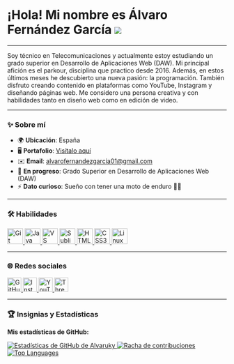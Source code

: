 # ¡Hola! Mi nombre es Álvaro Fernández García ![](https://user-images.githubusercontent.com/18350557/176309783-0785949b-9127-417c-8b55-ab5a4333674e.gif)

---

Soy técnico en Telecomunicaciones y actualmente estoy estudiando un grado superior en Desarrollo de Aplicaciones Web (DAW). Mi principal afición es el parkour, disciplina que practico desde 2016. Además, en estos últimos meses he descubierto una nueva pasión: la programación. También disfruto creando contenido en plataformas como YouTube, Instagram y diseñando páginas web. Me considero una persona creativa y con habilidades tanto en diseño web como en edición de video.

---

### ✨ Sobre mí
- 🌍 **Ubicación**: España
- 🖥️ **Portafolio**: [Visítalo aquí](http://github.com/Alvaruky/Portfolio-Web)
- ✉️ **Email**: [alvarofernandezgarcia01@gmail.com](mailto:alvarofernandezgarcia01@gmail.com)
- 🧠 **En progreso**: Grado Superior en Desarrollo de Aplicaciones Web (DAW)
- ⚡ **Dato curioso**: Sueño con tener una moto de enduro 🚵‍♂️

---

### 🛠️ Habilidades

<p align="left">
  <a href="https://git-scm.com/" target="_blank" rel="noreferrer">
    <img src="https://raw.githubusercontent.com/danielcranney/readme-generator/main/public/icons/skills/git-colored.svg" width="36" height="36" alt="Git" />
  </a>
  <a href="https://www.oracle.com/java/" target="_blank" rel="noreferrer">
    <img src="https://raw.githubusercontent.com/danielcranney/readme-generator/main/public/icons/skills/java-colored.svg" width="36" height="36" alt="Java" />
  </a>
  <a href="https://code.visualstudio.com/" target="_blank" rel="noreferrer">
    <img src="https://raw.githubusercontent.com/danielcranney/readme-generator/main/public/icons/skills/vscode-colored.svg" width="36" height="36" alt="VS Code" />
  </a>
  <a href="https://www.sublimetext.com/" target="_blank" rel="noreferrer">
    <img src="https://raw.githubusercontent.com/danielcranney/readme-generator/main/public/icons/skills/sublimetext-colored.svg" width="36" height="36" alt="Sublime Text" />
  </a>
  <a href="https://developer.mozilla.org/en-US/docs/Web/HTML" target="_blank" rel="noreferrer">
    <img src="https://raw.githubusercontent.com/danielcranney/readme-generator/main/public/icons/skills/html5-colored.svg" width="36" height="36" alt="HTML5" />
  </a>
  <a href="https://www.w3.org/TR/CSS/" target="_blank" rel="noreferrer">
    <img src="https://raw.githubusercontent.com/danielcranney/readme-generator/main/public/icons/skills/css3-colored.svg" width="36" height="36" alt="CSS3" />
  </a>
  <a href="https://www.linux.org" target="_blank" rel="noreferrer">
    <img src="https://raw.githubusercontent.com/danielcranney/readme-generator/main/public/icons/skills/linux-colored.svg" width="36" height="36" alt="Linux" />
  </a>
</p>

---

### 🌐 Redes sociales

<p align="left">
  <a href="https://www.github.com/Alvaruky" target="_blank" rel="noreferrer">
    <picture>
      <source media="(prefers-color-scheme: dark)" srcset="https://raw.githubusercontent.com/danielcranney/readme-generator/main/public/icons/socials/github-dark.svg" />
      <source media="(prefers-color-scheme: light)" srcset="https://raw.githubusercontent.com/danielcranney/readme-generator/main/public/icons/socials/github.svg" />
      <img src="https://raw.githubusercontent.com/danielcranney/readme-generator/main/public/icons/socials/github.svg" width="32" height="32" alt="GitHub" />
    </picture>
  </a>
  <a href="http://www.instagram.com/imalvaro__" target="_blank" rel="noreferrer">
    <picture>
      <source media="(prefers-color-scheme: dark)" srcset="https://raw.githubusercontent.com/danielcranney/readme-generator/main/public/icons/socials/instagram-dark.svg" />
      <source media="(prefers-color-scheme: light)" srcset="https://raw.githubusercontent.com/danielcranney/readme-generator/main/public/icons/socials/instagram.svg" />
      <img src="https://raw.githubusercontent.com/danielcranney/readme-generator/main/public/icons/socials/instagram.svg" width="32" height="32" alt="Instagram" />
    </picture>
  </a>
  <a href="https://www.youtube.com/@AlvaroFernandezFDP" target="_blank" rel="noreferrer">
    <picture>
      <source media="(prefers-color-scheme: dark)" srcset="https://raw.githubusercontent.com/danielcranney/readme-generator/main/public/icons/socials/youtube-dark.svg" />
      <source media="(prefers-color-scheme: light)" srcset="https://raw.githubusercontent.com/danielcranney/readme-generator/main/public/icons/socials/youtube.svg" />
      <img src="https://raw.githubusercontent.com/danielcranney/readme-generator/main/public/icons/socials/youtube.svg" width="32" height="32" alt="YouTube" />
    </picture>
  </a>
  <a href="https://www.threads.net/@imalvaro__" target="_blank" rel="noreferrer">
    <picture>
      <source media="(prefers-color-scheme: dark)" srcset="https://raw.githubusercontent.com/danielcranney/readme-generator/main/public/icons/socials/threads-dark.svg" />
      <source media="(prefers-color-scheme: light)" srcset="https://raw.githubusercontent.com/danielcranney/readme-generator/main/public/icons/socials/threads.svg" />
      <img src="https://raw.githubusercontent.com/danielcranney/readme-generator/main/public/icons/socials/threads.svg" width="32" height="32" alt="Threads" />
    </picture>
  </a>
</p>

---

### 🏆 Insignias y Estadísticas

**Mis estadísticas de GitHub:**

<a href="http://www.github.com/Alvaruky">
  <img src="https://github-readme-stats.vercel.app/api?username=Alvaruky&show_icons=true&count_private=true&title_color=0891b2&text_color=ffffff&icon_color=14b8a6&bg_color=1c1917&hide_border=true" alt="Estadísticas de GitHub de Alvaruky" />
</a>

<a href="http://www.github.com/Alvaruky">
  <img src="https://github-readme-streak-stats.herokuapp.com/?user=Alvaruky&stroke=ffffff&background=1c1917&ring=0891b2&fire=0891b2&currStreakNum=ffffff&currStreakLabel=0891b2&sideNums=ffffff&sideLabels=ffffff&dates=ffffff&hide_border=true" alt="Racha de contribuciones" />
</a>

<a href="https://github.com/Alvaruky">
  <img src="https://github-readme-stats.vercel.app/api/top-langs/?username=Alvaruky&langs_count=10&title_color=0891b2&text_color=ffffff&icon_color=14b8a6&bg_color=1c1917&hide_border=true&locale=en&custom_title=Top%20Languages" alt="Top Languages" />
</a>
